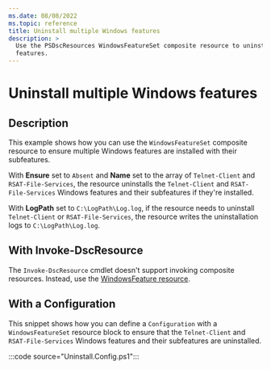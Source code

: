 ```yaml
---
ms.date: 08/08/2022
ms.topic: reference
title: Uninstall multiple Windows features
description: >
  Use the PSDscResources WindowsFeatureSet composite resource to uninstall multiple Windows
  features.
---
```


# Uninstall multiple Windows features

## Description

This example shows how you can use the `WindowsFeatureSet` composite resource to ensure multiple
Windows features are installed with their subfeatures.

With **Ensure** set to `Absent` and **Name** set to the array of `Telnet-Client` and
`RSAT-File-Services`, the resource uninstalls the `Telnet-Client` and `RSAT-File-Services` Windows
features and their subfeatures if they're installed.

With **LogPath** set to `C:\LogPath\Log.log`, if the resource needs to uninstall `Telnet-Client` or
`RSAT-File-Services`, the resource writes the uninstallation logs to `C:\LogPath\Log.log`.

## With Invoke-DscResource

The `Invoke-DscResource` cmdlet doesn't support invoking composite resources. Instead, use the
[WindowsFeature resource][1].

## With a Configuration

This snippet shows how you can define a `Configuration` with a `WindowsFeatureSet` resource block to
ensure that the `Telnet-Client` and `RSAT-File-Services` Windows features and their subfeatures are
uninstalled.

:::code source="Uninstall.Config.ps1":::

<!-- Reference Links -->

[1]: ../WindowsFeature/WindowsFeature.md
